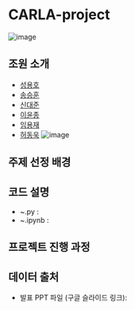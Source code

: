 # CARLA-project  
![image](https://user-images.githubusercontent.com/69943723/236127249-c9bbeae3-f88c-4310-b467-0db4c38a4594.png)
## 조원 소개
- [성용호](https://github.com/DL-project-team/CARLA-project/tree/test_syh)
- [송승훈](https://github.com/DL-project-team/CARLA-project/tree/test_ssh)
- [신대준](https://github.com/DL-project-team/CARLA-project/tree/test_sdj)
- [이윤종](https://github.com/DL-project-team/CARLA-project/tree/test_lyj)
- [임용재]()
- [허동욱](https://github.com/DL-project-team/CARLA-project/tree/test-hdw)
![image](https://user-images.githubusercontent.com/69943723/236127279-186a3469-cff3-4ad4-8009-26bd7ee2f84b.png)

## 주제 선정 배경
## 코드 설명
- ~.py :
- ~.ipynb :

## 프로젝트 진행 과정

## 데이터 출처
- 발표 PPT 파일 (구글 슬라이드 링크):
